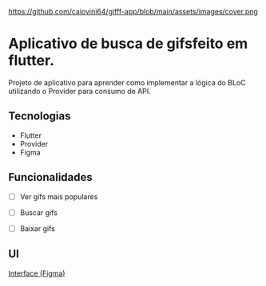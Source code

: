 https://github.com/caiovini64/gifff-app/blob/main/assets/images/cover.png

# Aplicativo de busca de gifsfeito em flutter.

Projeto de aplicativo para aprender como implementar a lógica do BLoC utilizando o Provider para consumo de API.

## Tecnologias

* Flutter
* Provider
* Figma

## Funcionalidades

- [ ] Ver gifs mais populares 
- [ ] Buscar gifs
- [ ] Baixar gifs


## UI

 [Interface (Figma)](https://www.figma.com/file/zE0Ov3lcTdQ5Q3vQGKT2YO/Untitled?node-id=0%3A1)

 
